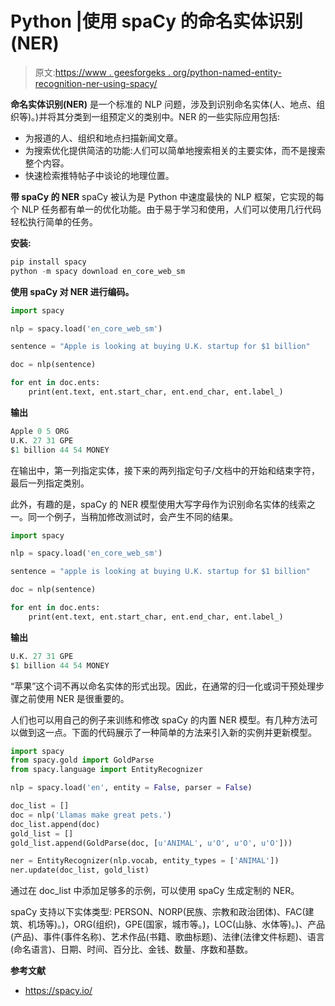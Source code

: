# Python |使用 spaCy 的命名实体识别(NER)

> 原文:[https://www . geesforgeks . org/python-named-entity-recognition-ner-using-spacy/](https://www.geeksforgeeks.org/python-named-entity-recognition-ner-using-spacy/)

**命名实体识别(NER)** 是一个标准的 NLP 问题，涉及到识别命名实体(人、地点、组织等)。)并将其分类到一组预定义的类别中。NER 的一些实际应用包括:

*   为报道的人、组织和地点扫描新闻文章。
*   为搜索优化提供简洁的功能:人们可以简单地搜索相关的主要实体，而不是搜索整个内容。
*   快速检索推特帖子中谈论的地理位置。

**带 spaCy 的 NER**
spaCy 被认为是 Python 中速度最快的 NLP 框架，它实现的每个 NLP 任务都有单一的优化功能。由于易于学习和使用，人们可以使用几行代码轻松执行简单的任务。

**安装:**

```py
pip install spacy
python -m spacy download en_core_web_sm

```

**使用 spaCy 对 NER 进行编码。**

```py
import spacy

nlp = spacy.load('en_core_web_sm')

sentence = "Apple is looking at buying U.K. startup for $1 billion"

doc = nlp(sentence)

for ent in doc.ents:
    print(ent.text, ent.start_char, ent.end_char, ent.label_)
```

**输出**

```py
Apple 0 5 ORG
U.K. 27 31 GPE
$1 billion 44 54 MONEY

```

在输出中，第一列指定实体，接下来的两列指定句子/文档中的开始和结束字符，最后一列指定类别。

此外，有趣的是，spaCy 的 NER 模型使用大写字母作为识别命名实体的线索之一。同一个例子，当稍加修改测试时，会产生不同的结果。

```py
import spacy

nlp = spacy.load('en_core_web_sm')

sentence = "apple is looking at buying U.K. startup for $1 billion"

doc = nlp(sentence)

for ent in doc.ents:
    print(ent.text, ent.start_char, ent.end_char, ent.label_)
```

**输出**

```py
U.K. 27 31 GPE
$1 billion 44 54 MONEY

```

“苹果”这个词不再以命名实体的形式出现。因此，在通常的归一化或词干预处理步骤之前使用 NER 是很重要的。

人们也可以用自己的例子来训练和修改 spaCy 的内置 NER 模型。有几种方法可以做到这一点。下面的代码展示了一种简单的方法来引入新的实例并更新模型。

```py
import spacy
from spacy.gold import GoldParse
from spacy.language import EntityRecognizer

nlp = spacy.load('en', entity = False, parser = False)

doc_list = []
doc = nlp('Llamas make great pets.')
doc_list.append(doc)
gold_list = []
gold_list.append(GoldParse(doc, [u'ANIMAL', u'O', u'O', u'O']))

ner = EntityRecognizer(nlp.vocab, entity_types = ['ANIMAL'])
ner.update(doc_list, gold_list)
```

通过在 doc_list 中添加足够多的示例，可以使用 spaCy 生成定制的 NER。

spaCy 支持以下实体类型:
PERSON、NORP(民族、宗教和政治团体)、FAC(建筑、机场等)。)，ORG(组织)，GPE(国家，城市等。)，LOC(山脉、水体等)。)、产品(产品)、事件(事件名称)、艺术作品(书籍、歌曲标题)、法律(法律文件标题)、语言(命名语言)、日期、时间、百分比、金钱、数量、序数和基数。

**参考文献**

*   https://spacy.io/